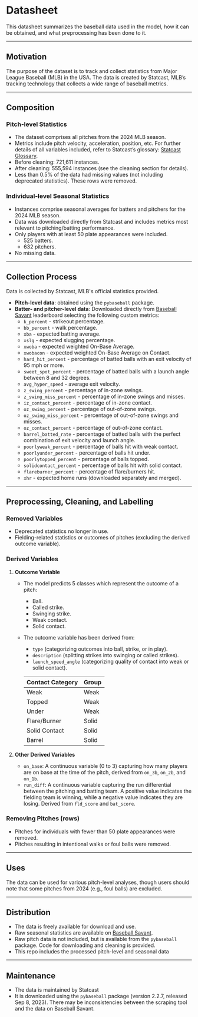 # Datasheet

This datasheet summarizes the baseball data used in the model, how it can be obtained, and what preprocessing has been done to it.

---

## Motivation

The purpose of the dataset is to track and collect statistics from Major League Baseball (MLB) in the USA. The data is created by Statcast, MLB’s tracking technology that collects a wide range of baseball metrics.

---

## Composition

### Pitch-level Statistics
- The dataset comprises all pitches from the 2024 MLB season.
- Metrics include pitch velocity, acceleration, position, etc. For further details of all variables included, refer to Statcast’s glossary: [Statcast Glossary](https://baseballsavant.mlb.com/csv-docs).
- Before cleaning: 721,611 instances.
- After cleaning: 555,594 instances (see the cleaning section for details).
- Less than 0.5% of the data had missing values (not including deprecated statistics). These rows were removed.

### Individual-level Seasonal Statistics
- Instances comprise seasonal averages for batters and pitchers for the 2024 MLB season.
- Data was downloaded directly from Statcast and includes metrics most relevant to pitching/batting performance.
- Only players with at least 50 plate appearances were included.
  - 525 batters.
  - 632 pitchers.
- No missing data.

---

## Collection Process
Data is collected by Statcast, MLB's official statistics provided. 

- **Pitch-level data**: obtained using the `pybaseball` package.
- **Batter- and pitcher-level data**: Downloaded directly from [Baseball Savant](https://baseballsavant.mlb.com/) leaderboard selecting the following custom metrics:
  - `k_percent` - strikeout percentage.
  - `bb_percent` - walk percentage.
  - `xba` - expected batting average.
  - `xslg` - expected slugging percentage.
  - `xwoba` - expected weighted On-Base Average.
  - `xwobacon` - expected weighted On-Base Average on Contact.
  - `hard_hit_percent` - percentage of batted balls with an exit velocity of 95 mph or more.
  - `sweet_spot_percent` - percentage of batted balls with a launch angle between 8 and 32 degrees.
  - `avg_hyper_speed` - average exit velocity.
  - `z_swing_percent` - percentage of in-zone swings.
  - `z_swing_miss_percent` - percentage of in-zone swings and misses.
  - `iz_contact_percent` - percentage of in-zone contact.
  - `oz_swing_percent` - percentage of out-of-zone swings.
  - `oz_swing_miss_percent` - percentage of out-of-zone swings and misses.
  - `oz_contact_percent` - percentage of out-of-zone contact.
  - `barrel_batted_rate` - percentage of batted balls with the perfect combination of exit velocity and launch angle.
  - `poorlyweak_percent` - percentage of balls hit with weak contact.
  - `poorlyunder_percent` - percentage of balls hit under.
  - `poorlytopped_percent` - percentage of balls topped.
  - `solidcontact_percent` - percentage of balls hit with solid contact.
  - `flareburner_percent` - percentage of flare/burners hit.
  - `xhr` - expected home runs (downloaded separately and merged).

---

## Preprocessing, Cleaning, and Labelling

### Removed Variables
- Deprecated statistics no longer in use.
- Fielding-related statistics or outcomes of pitches (excluding the derived outcome variable).

### Derived Variables
1. **Outcome Variable**
   - The model predicts 5 classes which represent the outcome of a pitch:
     - Ball.
     - Called strike.
     - Swinging strike.
     - Weak contact.
     - Solid contact.
   - The outcome variable has been derived from:
     - `type` (categorizing outcomes into ball, strike, or in play).
     - `description` (splitting strikes into swinging or called strikes).
     - `launch_speed_angle` (categorizing quality of contact into weak or solid contact).

     | Contact Category | Group      |
     |------------------|------------|
     | Weak             | Weak       |
     | Topped           | Weak       |
     | Under            | Weak       |
     | Flare/Burner     | Solid      |
     | Solid Contact    | Solid      |
     | Barrel           | Solid      |

2. **Other Derived Variables**
   - `on_base`: A continuous variable (0 to 3) capturing how many players are on base at the time of the pitch, derived from `on_3b`, `on_2b`, and `on_1b`.
   - `run_diff`: A continuous variable capturing the run differential between the pitching and batting team. A positive value indicates the fielding team is winning, while a negative value indicates they are losing. Derived from `fld_score` and `bat_score`.

### Removing Pitches (rows)
- Pitches for individuals with fewer than 50 plate appearances were removed.
- Pitches resulting in intentional walks or foul balls were removed.

---

## Uses
The data can be used for various pitch-level analyses, though users should note that some pitches from 2024 (e.g., foul balls) are excluded.

---

## Distribution
- The data is freely available for download and use.
- Raw seasonal statistics are available on [Baseball Savant](https://baseballsavant.mlb.com/).
- Raw pitch data is not included, but is available from the  `pybaseball` package. Code for downloading and cleaning is provided.
- This repo includes the processed pitch-level and seasonal data

---

## Maintenance
- The data is maintained by Statcast
- It is downloaded using the `pybaseball` package (version 2.2.7, released Sep 8, 2023). There may be inconsistencies between the scraping tool and the data on Baseball Savant.
